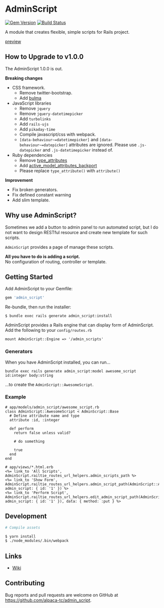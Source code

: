 # AdminScript

[![Gem Version](https://badge.fury.io/rb/admin_script.png)](http://badge.fury.io/rb/admin\_script)
[![Build Status](https://travis-ci.org/alpaca-tc/admin_script.svg?branch=master)](https://travis-ci.org/alpaca-tc/admin\_script)

A module that creates flexible, simple scripts for Rails project.

[preview](https://user-images.githubusercontent.com/1688137/35339470-120b2fdc-0164-11e8-840d-57ec9f55c47f.png)

## How to Upgrade to v1.0.0

The AdminScript 1.0.0 is out.

**Breaking changes**

- CSS framework.
  - Remove twitter-bootstrap.
  - Add [bulma](https://bulma.io)
- JavaScript libraries
  - Remove `jquery`
  - Remove `jquery-datetimepicker`
  - Add `turbolinks`
  - Add `rails-ujs`
  - Add `pikaday-time`
  - Compile javascript/css with webpack.
  - `[data-behaviour~=datetimepicker]` and `[data-behaviour~=datepicker]` attributes are ignored. Please use `.js-datepicker` and `.js-datetimepicker` instead of.
- Ruby dependencies
  - Remove [type_attributes](https://github.com/alpaca-tc/type_attributes)
  - Add [active_model_attributes_backport](https://github.com/alpaca-tc/active_model_attributes_backport)
  - Please replace `type_attribute()` with `attribute()`

**Improvement**

- Fix broken generators.
- Fix defined constant warning
- Add slim template.

## Why use AdminScript?

Sometimes we add a button to admin panel to run automated script, but I do not want to design RESTful resource and create new template for such scripts.   

`AdminScript` provides a page of manage these scripts.  

**All you have to do is adding a script.**  
No configuration of routing, controller or template.

## Getting Started

Add AdminScript to your Gemfile:

```ruby
gem 'admin_script'
```

Re-bundle, then run the installer:

```
$ bundle exec rails generate admin_script:install
```

AdminScript provides a Rails engine that can display form of AdminScript.
Add the following to your `config/routes.rb`

```
mount AdminScript::Engine => '/admin_scripts'
```

### Generators

When you have AdminScript installed, you can run...

```
bundle exec rails generate admin_script:model awesome_script id:integer body:string
```

...to create the `AdminScript::AwesomeScript`.

### Example

```
# app/models/admin_script/awesome_script.rb
class AdminScript::AwesomeScript < AdminScript::Base
  # Define attribute name and type
  attribute :id, :integer

  def perform
    return false unless valid?

    # do something

    true
  end
end

# app/views/*.html.erb
<%= link_to 'All Scripts', AdminScript.railtie_routes_url_helpers.admin_scripts_path %>
<%= link_to 'Show Form', AdminScript.railtie_routes_url_helpers.admin_script_path(AdminScript::AwesomeScript, admin_script: { id: '1' }) %>
<%= link_to 'Perform Script', AdminScript.railtie_routes_url_helpers.edit_admin_script_path(AdminScript::AwesomeScript, admin_script: { id: '1' }), data: { method: :put } %>
```

## Development

```sh
# Compile assets

$ yarn install
$ ./node_modules/.bin/webpack
```

## Links

- [Wiki](https://github.com/alpaca-tc/admin_script/wiki)

## Contributing

Bug reports and pull requests are welcome on GitHub at https://github.com/alpaca-tc/admin_script.
